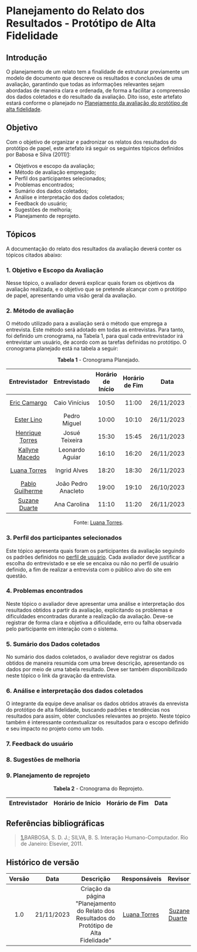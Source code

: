 # Planejamento do Relato dos Resultados - Protótipo de Alta Fidelidade

## Introdução

O planejamento de um relato tem a finalidade de estruturar previamente um modelo de documento que descreve os resultados e conclusões de uma avaliação, garantindo que todas as informações relevantes sejam abordadas de maneira clara e ordenada, de forma a facilitar a compreensão dos dados coletados e do resultado da avaliação. Dito isso, este  artefato estará conforme o planejado no [Planejamento da avaliação do protótipo de alta fidelidade](planejamento-avaliacao-prototipo-alta-fidelidade.md).

## Objetivo

Com o objetivo de organizar e padronizar os relatos dos resultados do protótipo de papel, este artefato irá seguir os seguintes tópicos definidos por Babosa e Silva (2011)<a id="anchor_1" href="#REF1">1</a>:

- Objetivos e escopo da avaliação;
- Método de avaliação empregado;
- Perfil dos participantes selecionados;
- Problemas encontrados;
- Sumário dos dados coletados;
- Análise e interpretação dos dados coletados;
- Feedback do usuário;
- Sugestões de melhoria;
- Planejamento de reprojeto.

## Tópicos

A documentação do relato dos resultados da avaliação deverá conter os tópicos citados abaixo:

### 1. Objetivo e Escopo da Avaliação

Nesse tópico, o avaliador deverá explicar quais foram os objetivos da avaliação realizada, e o objetivo que se pretende alcançar com o protótipo de papel, apresentando uma visão geral da avaliação.

### 2. Método de avaliação

O método utilizado para a avaliação será o método que emprega a entrevista. Este método será adotado em todas as entrevistas. Para tanto, foi definido um cronograma, na Tabela 1, para qual cada entrevistador irá entrevistar um usuário, de acordo com as tarefas definidas no protótipo. O cronograma planejado está na tabela a seguir:


<center>


**Tabela 1** - Cronograma Planejado.

|                    Entrevistador                    |    Entrevistado     | Horário de Início | Horário de Fim |    Data    |                                                                                                                                                                                                                    Local                                                                                                                                                                                                                    |
| :-------------------------------------------------: | :-----------------: | :---------------: | :------------: | :--------: | :-----------------------------------------------------------------------------------------------------------------------------------------------------------------------------------------------------------------------------------------------------------------------------------------------------------------------------------------------------------------------------------------------------------------------------------------: |
|     [Eric Camargo](https://github.com/ericcs10)     |    Caio Vinícius    |       10:50       |     11:00      | 26/11/2023 | a definir |
|     [Ester Lino](https://github.com/esteerlino)     |    Pedro Miguel     |       10:00      |     10:10       | 26/11/2023 | a definir |
| [Henrique Torres](https://github.com/henriqtorresl) |   Josué Teixeira    |       15:30       |     15:45      | 26/11/2023 | a definir |
|   [Kallyne Macedo](https://github.com/kalipassos)   |   Leonardo Aguiar   |       16:10       |     16:20      | 26/11/2023 | a definir |
|   [Luana Torres](https://github.com/luanatorress)   |    Ingrid Alves     |       18:20       |     18:30      | 26/11/2023 | a definir |
|   [Pablo Guilherme](https://github.com/PabloGJBS)   | João Pedro Anacleto |       19:00       |     19:10      | 26/10/2023 | a definir |
|  [Suzane Duarte](https://github.com/suzaneduarte)   |    Ana Carolina     |       11:10       |     11:20      | 26/11/2023 | a definir |

Fonte: [Luana Torres](https://github.com/luanatorress).

</center>

### 3. Perfil dos participantes selecionados

Este tópico apresenta quais foram os participantes da avaliação seguindo os padrões definidos no [perfil de usuário](../../segunda-entrega/perfil-usuario.md). Cada avaliador deve justificar a escolha do entrevistado e se ele se encaixa ou não no perfil de usuário definido, a fim de realizar a entrevista com o público alvo do site em questão.


### 4. Problemas encontrados

Neste tópico o avaliador deve apresentar uma análise e interpretação dos resultados obtidos a partir da avaliação, explicitando os problemas e dificuldades encontradas durante a realização da avaliação. Deve-se registrar de forma clara e objetiva a dificuldade, erro ou falha observada pelo participante em interação com o sistema. 

### 5. Sumário dos Dados coletados

No sumário dos dados coletados, o avaliador deve registrar os dados obtidos de maneira resumida com uma breve descrição, apresentando os dados por meio de uma tabela resultado. Deve ser também disponibilizado neste tópico o link da gravação da entrevista.

### 6. Análise e interpretação dos dados coletados

O integrante da equipe deve analisar os dados obtidos através da enrevista do protótipo de alta fidelidade, buscando padrões e tendências nos resultados para assim, obter conclusões relevantes ao projeto. Neste tópico também é interessante contextualizar os resultados para o escopo definido e seu impacto no projeto como um todo.

### 7. Feedback do usuário

### 8. Sugestões de melhoria

### 9. Planejamento de reprojeto


<center>

**Tabela 2** - Cronograma do Reprojeto.

|                    Entrevistador                    | Horário de Início | Horário de Fim |    Data    |
| :-------------------------------------------------: | :---------------: | :------------: | :--------: |

</center>

## Referências bibliográficas

> <a id="REF1" href="#anchor_1">1.</a>BARBOSA, S. D. J.; SILVA, B. S. Interação Humano-Computador. Rio de Janeiro: Elsevier, 2011.<br>

## Histórico de versão

| Versão |    Data    |                               Descrição                                |                 Responsáveis                 |                      Revisor                      |
| :----: | :--------: | :--------------------------------------------------------------------: | :------------------------------------------: | :-----------------------------------------------: |
|  1.0   | 21/11/2023 | Criação da página "Planejamento do Relato dos Resultados do Protótipo de Alta Fidelidade" | [Luana Torres](https://github.com/luanatorress)  |  [Suzane Duarte](https://github.com/suzaneduarte)  |

